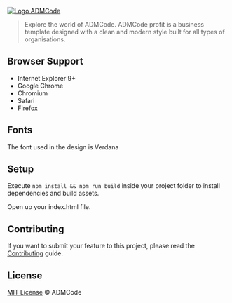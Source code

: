 <a href="http://admcode.com.br" target="_blank"><img src="http://admcode.com.br/img/admcode.png?raw=true" alt="Logo ADMCode"></a>

> Explore the world of ADMCode.
ADMCode profit is a business template designed with a clean and modern style built for all types of organisations.


## Browser Support
- Internet Explorer 9+
- Google Chrome
- Chromium
- Safari
- Firefox

## Fonts
The font used in the design is Verdana

## Setup

Execute `npm install && npm run build` inside your project folder to install dependencies and build assets.

Open up your index.html file.

## Contributing

If you want to submit your feature to this project, please read the [Contributing](CONTRIBUTING.md) guide.

## License

[MIT License](LICENSE) © ADMCode
